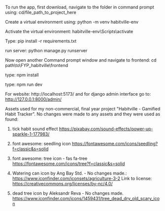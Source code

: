 To run the app, first download, navigate to the folder in command prompt using:
cd/file_path_to_project_here

Create a virtual environment using: python -m venv habitville-env

Activate the virtual environment: habitville-env\Scripts\activate

Type: pip install -r requirements.txt

run server: python manage.py runserver

Now open another Command prompt window and navigate to frontend:
cd path\to\FYP_habitville\frontend

type: npm install

type: npm run dev

For website:  http://localhost:5173/
and for django admin interface go to: http://127.0.0.1:8000/admin/





Assets used for my non-commercial, final year project "Habitville - Gamified Habit Tracker". No changes were made to any assets and they were used as found:

1) tick habit sound effect
https://pixabay.com/sound-effects/power-up-sparkle-1-177983/

2) font awesome: seedling icon
https://fontawesome.com/icons/seedling?f=classic&s=solid

3) font awesome: tree icon - fas fa-tree
https://fontawesome.com/icons/tree?f=classic&s=solid 

4) Watering can icon by Ang Bay Std. - No changes made.:
https://www.iconfinder.com/iconsets/agriculture-3-2
Link to license: https://creativecommons.org/licenses/by-nc/4.0/

5) dead tree icon by Aleksandr Reva -  No changes made.
https://www.iconfinder.com/icons/1459431/tree_dead_dry_old_scary_icon
